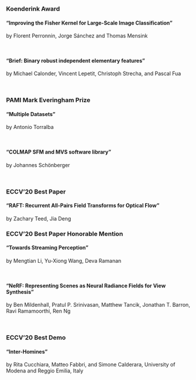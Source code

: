 <!-- src: https://eccv2020.eu/awards/ -->
<div class="et_pb_section et_pb_section_1 et_section_regular"><div class="et_pb_row et_pb_row_1 et_had_animation" style=""><div class="et_pb_column et_pb_column_4_4 et_pb_column_1  et_pb_css_mix_blend_mode_passthrough et-last-child"><div class="et_pb_module et_pb_text et_pb_text_1 open-toggle et_pb_text_align_left et_pb_bg_layout_light et_had_animation" style=""><div class="et_pb_text_inner"><h3>Koenderink Award</h3><h4>“Improving the Fisher Kernel for Large-Scale Image Classification”</h4><p>by Florent Perronnin, Jorge Sánchez and Thomas Mensink</p><p>&nbsp;</p><h4>“Brief: Binary robust independent elementary features”</h4><p>by Michael Calonder, Vincent Lepetit, Christoph Strecha, and Pascal Fua</p><p><span><o:p>&nbsp;</o:p></span></p></div></div></div></div><div class="et_pb_row et_pb_row_2"><div class="et_pb_column et_pb_column_4_4 et_pb_column_2  et_pb_css_mix_blend_mode_passthrough et-last-child"><div class="et_pb_module et_pb_divider et_pb_divider_1 et_pb_divider_position_ et_pb_space"><div class="et_pb_divider_internal"></div></div></div></div><div class="et_pb_row et_pb_row_3 et_had_animation" style=""><div class="et_pb_column et_pb_column_4_4 et_pb_column_3  et_pb_css_mix_blend_mode_passthrough et-last-child"><div class="et_pb_module et_pb_text et_pb_text_2 open-toggle et_pb_text_align_left et_pb_bg_layout_light et_had_animation" style=""><div class="et_pb_text_inner"><h3>PAMI Mark Everingham Prize</h3><h4>“Multiple Datasets”</h4><p>by Antonio Torralba</p><p>&nbsp;</p><h4>“COLMAP SFM and MVS software library”</h4><p>by Johannes Schönberger</p><p><span><o:p>&nbsp;</o:p></span></p></div></div></div></div><div class="et_pb_row et_pb_row_4"><div class="et_pb_column et_pb_column_4_4 et_pb_column_4  et_pb_css_mix_blend_mode_passthrough et-last-child"><div class="et_pb_module et_pb_divider et_pb_divider_2 et_pb_divider_position_ et_pb_space"><div class="et_pb_divider_internal"></div></div></div></div><div class="et_pb_row et_pb_row_5 et_had_animation" style=""><div class="et_pb_column et_pb_column_4_4 et_pb_column_5  et_pb_css_mix_blend_mode_passthrough et-last-child"><div class="et_pb_module et_pb_text et_pb_text_3 open-toggle et_pb_text_align_left et_pb_bg_layout_light et_had_animation" style=""><div class="et_pb_text_inner"><h3>ECCV’20 Best Paper</h3><h4>“RAFT: Recurrent All-Pairs Field Transforms for Optical Flow”</h4><p>by Zachary Teed, Jia Deng<span><o:p>&nbsp;</o:p></span></p></div></div></div></div><div class="et_pb_row et_pb_row_6"><div class="et_pb_column et_pb_column_4_4 et_pb_column_6  et_pb_css_mix_blend_mode_passthrough et-last-child"><div class="et_pb_module et_pb_divider et_pb_divider_3 et_pb_divider_position_ et_pb_space"><div class="et_pb_divider_internal"></div></div></div></div><div class="et_pb_row et_pb_row_7 et_had_animation" style=""><div class="et_pb_column et_pb_column_4_4 et_pb_column_7  et_pb_css_mix_blend_mode_passthrough et-last-child"><div class="et_pb_module et_pb_text et_pb_text_4 open-toggle et_pb_text_align_left et_pb_bg_layout_light et_had_animation" style=""><div class="et_pb_text_inner"><h3>ECCV’20 Best Paper Honorable Mention</h3><h4>“<span>Towards Streaming Perception</span>”</h4><p>by Mengtian Li, Yu-Xiong Wang, Deva Ramanan</p><p>&nbsp;</p><h4>“NeRF: Representing Scenes as Neural Radiance Fields for View Synthesis”</h4><p>by Ben Mildenhall, Pratul P. Srinivasan, Matthew Tancik, Jonathan T. Barron, Ravi Ramamoorthi, Ren Ng</p><p><span><o:p>&nbsp;</o:p></span></p></div></div></div></div><div class="et_pb_row et_pb_row_8"><div class="et_pb_column et_pb_column_4_4 et_pb_column_8  et_pb_css_mix_blend_mode_passthrough et-last-child"><div class="et_pb_module et_pb_divider et_pb_divider_4 et_pb_divider_position_ et_pb_space"><div class="et_pb_divider_internal"></div></div></div></div><div class="et_pb_row et_pb_row_9 et_had_animation" style=""><div class="et_pb_column et_pb_column_4_4 et_pb_column_9  et_pb_css_mix_blend_mode_passthrough et-last-child"><div class="et_pb_module et_pb_text et_pb_text_5 open-toggle et_pb_text_align_left et_pb_bg_layout_light et_had_animation" style=""><div class="et_pb_text_inner"><h3>ECCV’20 Best Demo</h3><h4>“Inter-Homines”</h4><p>by Rita Cucchiara, Matteo Fabbri, and Simone Calderara, University of Modena and Reggio Emilia, Italy</p></div></div></div></div></div>